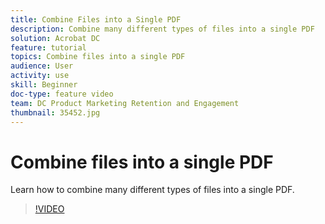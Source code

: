 ```yaml
---
title: Combine Files into a Single PDF
description: Combine many different types of files into a single PDF
solution: Acrobat DC
feature: tutorial
topics: Combine files into a single PDF
audience: User
activity: use
skill: Beginner
doc-type: feature video
team: DC Product Marketing Retention and Engagement
thumbnail: 35452.jpg
---
```


# Combine files into a single PDF

Learn how to combine many different types of files into a single PDF. 

>[!VIDEO](https://video.tv.adobe.com/v/35452?hidetitle=true)
